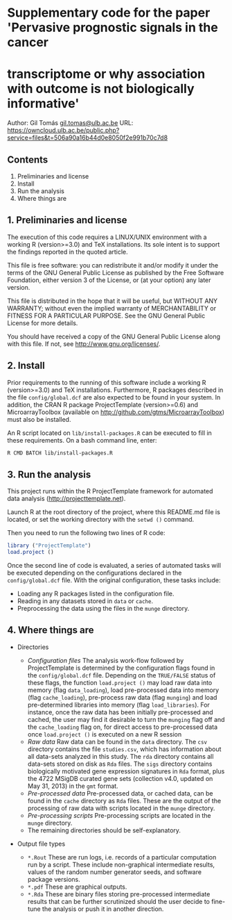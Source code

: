 # Supplementary code for the paper 'Pervasive prognostic signals in the cancer
# transcriptome or why association with outcome is not biologically informative'


Author: Gil Tomás <gil.tomas@ulb.ac.be>
URL: <https://owncloud.ulb.ac.be/public.php?service=files&t=506a90a16b44d0e8050f2e991b70c7d8>


## Contents
1. Preliminaries and license
2. Install
3. Run the analysis
4. Where things are


## 1. Preliminaries and license

The execution of this code requires a LINUX/UNIX environment with a working R
(version>=3.0) and TeX installations.  Its sole intent is to support the
findings reported in the quoted article.

This file is free software: you can redistribute it and/or modify it under the
terms of the GNU General Public License as published by the Free Software
Foundation, either version 3 of the License, or (at your option) any later
version.

This file is distributed in the hope that it will be useful, but WITHOUT ANY
WARRANTY; without even the implied warranty of MERCHANTABILITY or FITNESS FOR A
PARTICULAR PURPOSE.  See the GNU General Public License for more details.

You should have received a copy of the GNU General Public License along with
this file.  If not, see <http://www.gnu.org/licenses/>.


## 2. Install

Prior requirements to the running of this software include a working R
(version>=3.0) and TeX installations.  Furthermore, R packages described in the
file `config/global.dcf` are also expected to be found in your system.  In
addition, the CRAN R package ProjectTemplate (version>=0.6) and
MicroarrayToolbox (available on <http://github.com/gtms/MicroarrayToolbox>) must
also be installed.

An R script located on `lib/install-packages.R` can be executed to fill in these
requirements.  On a bash command line, enter:

```bash
R CMD BATCH lib/install-packages.R
```


## 3. Run the analysis

This project runs within the R ProjectTemplate framework for automated data
analysis (<http://projecttemplate.net>).

Launch R at the root directory of the project, where this README.md file is
located, or set the working directory with the `setwd ()` command.

Then you need to run the following two lines of R code:

```R
library ("ProjectTemplate")
load.project ()
```

Once the second line of code is evaluated, a series of automated tasks will be
executed depending on the configurations declared in the `config/global.dcf`
file.  With the original configuration, these tasks include:
* Loading any R packages listed in the configuration file.
* Reading in any datasets stored in `data` or `cache`.
* Preprocessing the data using the files in the `munge` directory.


## 4. Where things are

* Directories
    - *Configuration files*
      The analysis work-flow followed by ProjectTemplate is determined by the
      configuration flags found in the `config/global.dcf` file.  Depending on the
      `TRUE/FALSE` status of these flags, the function `load.project ()` may load
      raw data into memory (flag `data_loading`), load pre-processed data into
      memory (flag `cache_loading`), pre-process raw data (flag `munging`) and load
      pre-determined libraries into memory (flag `load_libraries`).  For instance,
      once the raw data has been initially pre-processed and cached, the user may
      find it desirable to turn the `munging` flag off and the `cache_loading` flag
      on, for direct access to pre-processed data once `load.project ()` is executed
      on a new R session
    - *Raw data*
      Raw data can be found in the `data` directory.  The `csv` directory contains the
      file `studies.csv`, which has information about all data-sets analyzed in this
      study.  The `rda` directory contains all data-sets stored on disk as `Rda`
      files.  The `sigs` directory contains biologically motivated gene expression
      signatures in `Rda` format, plus the 4722 MSigDB curated gene sets (collection
      v4.0, updated on May 31, 2013) in the `gmt` format.
    - *Pre-processed data*
      Pre-processed data, or cached data, can be found in the `cache` directory as
      `Rda` files.  These are the output of the processing of raw data with scripts
      located in the `munge` directory.
    - *Pre-processing scripts*
      Pre-processing scripts are located in the `munge` directory.
    - The remaining directories should be self-explanatory.

* Output file types
    - `*.Rout`
      These are run logs, i.e. records of a particular computation run by a
      script.  These include non-graphical intermediate results, values of the
      random number generator seeds, and software package versions.
    - `*.pdf`
      These are graphical outputs.
    - `*.Rda`
      These are binary files storing pre-processed intermediate results that can
      be further scrutinized should the user decide to fine-tune the analysis or
      push it in another direction.
